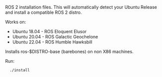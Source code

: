 
ROS 2 installation files. This will automatically detect your Ubuntu Release and install a compatible ROS 2 distro. 

Works on:
- Ubuntu 18.04 - ROS Eloquent Elusor
- Ubuntu 20.04 - ROS Galactic Geochelone
- Ubuntu 22.04 - ROS Humble Hawksbill

Installs ros-$DISTRO-base (barebones) on non X86 machines.


Run:

```
  ./install
```

